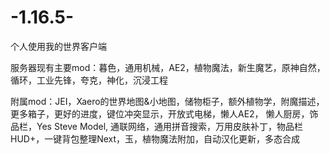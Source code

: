 # -1.16.5-
个人使用我的世界客户端

服务器现有主要mod：暮色，通用机械，AE2，植物魔法，新生魔艺，原神自然，循环，工业先锋，夸克，神化，沉浸工程

附属mod：JEI，Xaero的世界地图&小地图，储物柜子，额外植物学，附魔描述，更多箱子，更好的进度，键位冲突显示，开放式电梯，懒人AE2， 懒人厨房，饰品栏，Yes Steve Model, 通联网络，通用拼音搜索，万用皮肤补丁，物品栏HUD+，一键背包整理Next，玉，植物魔法附加，自动汉化更新，多态合成
